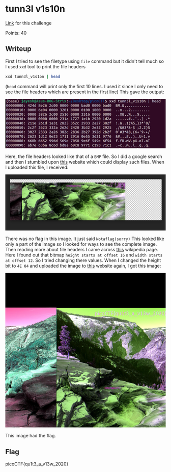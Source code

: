 # tunn3l v1s10n
[Link](https://play.picoctf.org/practice/challenge/112?category=4&page=1) for this challenge

Points: 40

## Writeup
First I tried to see the filetype using `file` command but it didn't tell much so I used `xxd` tool to print the file headers
```bash
xxd tunn3l_v1s1on | head
```
(`head` command will print only the first 10 lines. I used it since I only need to see the file headers which are present in the first line)
This gave the output:

![File Headers](Images/tunnel1.png)

Here, the file headers looked like that of a `BMP` file. So I did a google search and then I stumbled upon [this](https://www.photopea.com) website which could display such files.
When I uploaded this file, I received:

![tunnel2](Images/tunnel2.png)

There was no flag in this image. It just said `Notaflag(sorry)`
This looked like only a part of the image so I looked for ways to see the complete image. Then reading more about file headers I came across [this](https://en.wikipedia.org/wiki/BMP_file_format) wikipedia page. Here I found out that bitmap `height starts at offset 16` and `width starts at offset 12`. So I tried changing there values. When I changed the height bit to `4E 04` and uploaded the image to [this](https://www.photopea.com) website again, I got this image:

![tunnel2](Images/tunnel3.png)

This image had the flag.

## Flag
picoCTF{qu1t3_a_v13w_2020}
